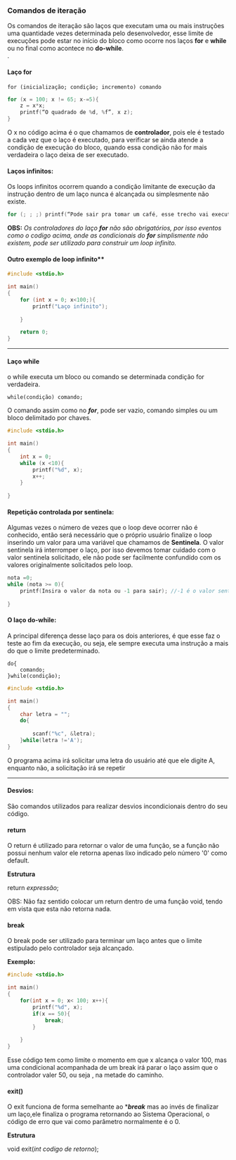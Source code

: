 
### Comandos de iteração

Os comandos de iteração são laços que executam uma ou mais instruções uma quantidade vezes determinada pelo desenvolvedor, esse limite de execuções pode estar no início do bloco  como ocorre nos laços <b>for</b> e <b>while</b> ou no final como acontece no <b>do-while</b>.
<br>.
#### Laço for

```for (inicialização; condição; incremento) comando```


```c
for (x = 100; x != 65; x-=5){
    z = x*x;
    printf(“O quadrado de %d, %f”, x z);
}
```
O x no código acima é o que chamamos de <b>controlador</b>, pois ele é testado a cada vez que o laço é executado, para verificar se ainda atende a condição de execução do bloco, quando essa condição não for mais verdadeira o laço deixa de ser executado.

#### Laços infinitos:

Os loops infinitos  ocorrem quando a condição limitante de execução da instrução dentro de um laço  nunca é alcançada ou simplesmente não existe.


```c
for (; ; ;) printf(“Pode sair pra tomar um café, esse trecho vai executar por toda a eternidade”)
```
<b>OBS:</b> *Os controladores do laço <b>for</b> não são obrigatórios, por isso eventos como o codigo acima, onde as condicionais do <b>for</b> simplismente não existem, pode ser utilizado para construir um loop infinito.*

#### Outro exemplo de loop infinito**
```c
#include <stdio.h>

int main()
{
    for (int x = 0; x<100;){
        printf("Laço infinito");
        
    }

    return 0;
}
```
_____
#### Laço while

o while executa um bloco ou comando se determinada condição for verdadeira. 

```while(condição) comando;```

O comando assim como no ***for***, pode ser vazio, comando simples ou um bloco delimitado por chaves.


```c
#include <stdio.h>

int main()
{
    int x = 0;
    while (x <10){
        printf("%d", x);
        x++;
    }
    
}
```
#### Repetição controlada por sentinela: <br/>
Algumas vezes o número de vezes que o loop deve ocorrer não é conhecido, então será necessário que o próprio usuário finalize o loop inserindo um valor para uma variável que chamamos de <b>Sentinela</b>. O valor sentinela irá interromper o laço, por isso devemos  tomar cuidado com o valor sentinela solicitado, ele não pode ser facilmente confundído com os valores originalmente solicitados pelo loop.
```c
nota =0;
while (nota >= 0){
    printf(Insira o valor da nota ou -1 para sair); //-1 é o valor sentinela
    
}
```
#### O laço do-while:

A principal diferença desse laço para os dois anteriores, é que esse faz o teste ao fim da execução, ou seja, ele sempre executa uma instrução a mais do que o limite predeterminado.


```
do{
    comando;
}while(condição);

```
```c
#include <stdio.h>

int main()
{
    char letra = "";
    do{
        
        scanf("%c", &letra);
    }while(letra !='A');
}
```
O programa acima irá solicitar uma letra do usuário até que ele digite A, enquanto não, a solicitação irá se repetir
_______

#### Desvios:

São comandos utilizados para realizar desvios incondicionais dentro do seu código.

#### return

O return é utilizado para retornar o valor de uma função, se a função não possui nenhum valor ele retorna apenas lixo indicado pelo número '0' como default.

**Estrutura** 

return *expressão*;

OBS: Não faz sentido colocar um return dentro de uma função void, tendo em vista que esta não retorna nada.

#### break

O break pode ser utilizado para terminar um laço antes que o limite estipulado pelo controlador seja alcançado.

**Exemplo:**
```c
#include <stdio.h>

int main()
{
    for(int x = 0; x< 100; x++){
        printf("%d", x);
        if(x == 50){
            break;
        }
        
    }
}
```
Esse código tem como limite o momento em que x alcança o valor 100, mas uma condicional acompanhada de um break irá parar o laço assim que o controlador valer 50, ou seja , na metade do caminho.

#### exit()

O exit funciona de forma semelhante ao ****break*** mas ao invés de finalizar um laço,ele finaliza o programa retornando ao Sistema Operacional, o código de erro que vai como parâmetro normalmente é o 0.

**Estrutura** 

void exit(*int codigo de retorno*);




